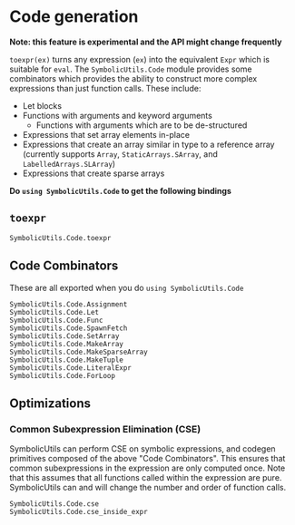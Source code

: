 # Code generation

**Note: this feature is experimental and the API might change frequently**

`toexpr(ex)` turns any expression (`ex`) into the equivalent `Expr` which is suitable for `eval`. The `SymbolicUtils.Code` module provides some combinators which provides the ability to construct more complex expressions than just function calls. These include:



- Let blocks
- Functions with arguments and keyword arguments
  - Functions with arguments which are to be de-structured
- Expressions that set array elements in-place
- Expressions that create an array similar in type to a reference array (currently supports `Array`, `StaticArrays.SArray`, and `LabelledArrays.SLArray`)
- Expressions that create sparse arrays

**Do `using SymbolicUtils.Code` to get the following bindings**

## `toexpr`

```@docs
SymbolicUtils.Code.toexpr
```

## Code Combinators

These are all exported when you do `using SymbolicUtils.Code`

```@docs
SymbolicUtils.Code.Assignment
SymbolicUtils.Code.Let
SymbolicUtils.Code.Func
SymbolicUtils.Code.SpawnFetch
SymbolicUtils.Code.SetArray
SymbolicUtils.Code.MakeArray
SymbolicUtils.Code.MakeSparseArray
SymbolicUtils.Code.MakeTuple
SymbolicUtils.Code.LiteralExpr
SymbolicUtils.Code.ForLoop
```

## Optimizations

### Common Subexpression Elimination (CSE)

SymbolicUtils can perform CSE on symbolic expressions, and codegen primitives composed of the above "Code Combinators".
This ensures that common subexpressions in the expression are only computed once. Note that this assumes that all functions
called within the expression are pure. SymbolicUtils can and will change the number and order of function calls.

```@docs
SymbolicUtils.Code.cse
SymbolicUtils.Code.cse_inside_expr
```
